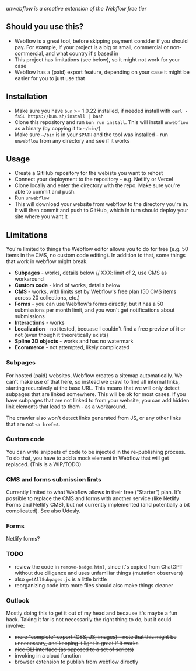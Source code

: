 *unwebflow is a creative extension of the Webflow free tier*

## Should you use this?
- Webflow is a great tool, before skipping payment consider if you should pay. For example, if your project is a big or small, commercial or non-commercial, and what country it's based in
- This project has limitations (see below), so it might not work for your case
- Webflow has a (paid) export feature, depending on your case it might be easier for you to just use that

## Installation
- Make sure you have `bun` >= 1.0.22 installed, if needed install with `curl -fsSL https://bun.sh/install | bash`
- Clone this repository and run `bun run install`. This will install `unwebflow` as a binary (by copying it to `~/bin/`)
- Make sure `~/bin` is in your `$PATH` and the tool was installed - run `unwebflow` from any directory and see if it works

## Usage
- Create a GitHub repository for the webiste you want to rehost
- Connect your deployment to the repository - e.g. Netlify or Vercel
- Clone locally and enter the directory with the repo. Make sure you're able to commit and push.
- Run `unwebflow`
- This will download your website from webflow to the directory you're in. It will then commit and push to GitHub, which in turn should deploy your site where you want it

## Limitations
You're limited to things the Webflow editor allows you to do for free (e.g. 50 items in the CMS, no custom code editing). In addition to that, some things that work in webflow might break.

- **Subpages** - works, details below // XXX: limit of 2, use CMS as workaround
- **Custom code** - kind of works, details below
- **CMS** - works, with limits set by Webflow's free plan (50 CMS items across 20 collections, etc.)
- **Forms** - you can use Webflow's forms directly, but it has a 50 submissions per month limit, and you won't get notifications about submissions
- **Interactions** - works
- **Localization** - not tested, becuase I couldn't find a free preview of it or not (even though it theoretically exists)
- **Spline 3D objects** - works and has no watermark
- **Ecommerce** - not attempted, likely complicated


### Subpages
For hosted (paid) websites, Webflow creates a sitemap automatically. We can't make use of that here, so instead we crawl to find all internal links, starting recursively at the base URL. This means that we will only detect subpages that are linked somewhere. This will be ok for most cases. If you have subpages that are not linked to from your website, you can add hidden link elements that lead to them - as a workaround. 

The crawler also won't detect links generated from JS, or any other links that are not `<a href=`s.

### Custom code
You can write snippets of code to be injected in the re-publishing process. To do that, you have to add a mock element in Webflow that will get replaced. (This is a WIP/TODO)

### CMS and forms submission limts
Currently limited to what Webflow allows in their free ("Starter") plan. It's possible to replace the CMS and forms with another service (like Netlify Forms and Netlify CMS), but not currently implemented (and potentially a bit complicated). See also Udesly.

### Forms 
Netlify forms?

### TODO
- review the code in `remove-badge.html`, since it's copied from ChatGPT without due diligence and uses unfamiliar things (mutation observers)
- also `getAllSubpages.js` is a little brittle
- reorganizing code into more files should also make things cleaner

### Outlook
Mostly doing this to get it out of my head and because it's maybe a fun hack. Taking it far is not necessarily the right thing to do, but it could involve:
- ~~more "complete" export (CSS, JS, images) - note that this might be unnecessary, and keeping it light is great if it works~~
- ~~nice CLI interface (as opposed to a set of scripts)~~
- invoking in a cloud function
- browser extension to publish from webflow directly
